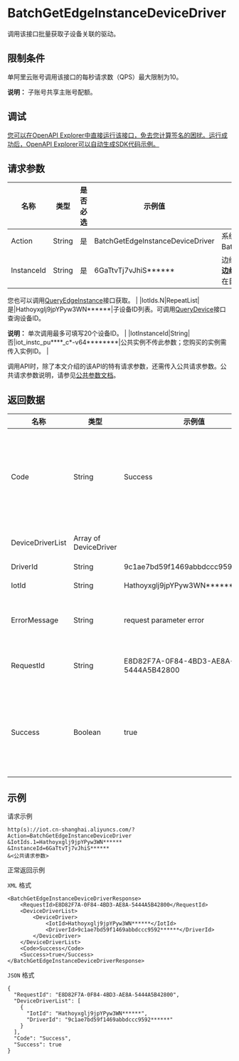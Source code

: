 # BatchGetEdgeInstanceDeviceDriver

调用该接口批量获取子设备关联的驱动。

## 限制条件

单阿里云账号调用该接口的每秒请求数（QPS）最大限制为10。

**说明：** 子账号共享主账号配额。

## 调试

[您可以在OpenAPI Explorer中直接运行该接口，免去您计算签名的困扰。运行成功后，OpenAPI Explorer可以自动生成SDK代码示例。](https://api.aliyun.com/#product=Iot&api=BatchGetEdgeInstanceDeviceDriver&type=RPC&version=2018-01-20)

## 请求参数

|名称|类型|是否必选|示例值|描述|
|--|--|----|---|--|
|Action|String|是|BatchGetEdgeInstanceDeviceDriver|系统规定参数。取值：BatchGetEdgeInstanceDeviceDriver。 |
|InstanceId|String|是|6GaTtvTj7vJhiS\*\*\*\*\*\*|边缘实例的ID。在物联网平台控制台的**边缘计算** \> **边缘实例**页面中，鼠标悬浮在目标边缘实例名称上获取ID。

 您也可以调用[QueryEdgeInstance](~~135214~~)接口获取。 |
|IotIds.N|RepeatList|是|Hathoyxglj9jpYPyw3WN\*\*\*\*\*\*|子设备ID列表。可调用[QueryDevice](~~69905~~)接口查询设备ID。

 **说明：** 单次调用最多可填写20个设备ID。 |
|IotInstanceId|String|否|iot\_instc\_pu\*\*\*\*\_c\*-v64\*\*\*\*\*\*\*\*|公共实例不传此参数；您购买的实例需传入实例ID。 |

调用API时，除了本文介绍的该API的特有请求参数，还需传入公共请求参数。公共请求参数说明，请参见[公共参数文档](~~135196~~)。

## 返回数据

|名称|类型|示例值|描述|
|--|--|---|--|
|Code|String|Success|接口返回码。Success表示成功，其它表示错误码。详情请参见[错误码](~~135200~~)。 |
|DeviceDriverList|Array of DeviceDriver| |子设备的驱动列表。 |
|DriverId|String|9c1ae7bd59f1469abbdccc9592\*\*\*\*\*\*|驱动ID。 |
|IotId|String|Hathoyxglj9jpYPyw3WN\*\*\*\*\*\*|子设备ID。 |
|ErrorMessage|String|request parameter error|调用失败时，返回的出错信息。 |
|RequestId|String|E8D82F7A-0F84-4BD3-AE8A-5444A5B42800|阿里云为该请求生成的唯一标识符。 |
|Success|Boolean|true|表示是否调用成功。true表示调用成功，false表示调用失败。 |

## 示例

请求示例

```
http(s)://iot.cn-shanghai.aliyuncs.com/?Action=BatchGetEdgeInstanceDeviceDriver
&IotIds.1=Hathoyxglj9jpYPyw3WN******
&InstanceId=6GaTtvTj7vJhiS******
&<公共请求参数>
```

正常返回示例

`XML` 格式

```
<BatchGetEdgeInstanceDeviceDriverResponse>
    <RequestId>E8D82F7A-0F84-4BD3-AE8A-5444A5B42800</RequestId>
    <DeviceDriverList>
        <DeviceDriver>
            <IotId>Hathoyxglj9jpYPyw3WN******</IotId>
            <DriverId>9c1ae7bd59f1469abbdccc9592******</DriverId>
        </DeviceDriver>
    </DeviceDriverList>
    <Code>Success</Code>
    <Success>true</Success>
</BatchGetEdgeInstanceDeviceDriverResponse>
```

`JSON` 格式

```
{
  "RequestId": "E8D82F7A-0F84-4BD3-AE8A-5444A5B42800",
  "DeviceDriverList": [
    {
      "IotId": "Hathoyxglj9jpYPyw3WN******",
      "DriverId": "9c1ae7bd59f1469abbdccc9592******"
    }
  ],
  "Code": "Success",
  "Success": true
}
```

